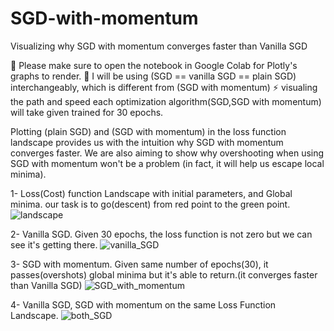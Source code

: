 # SGD-with-momentum

Visualizing why SGD with momentum converges faster than Vanilla SGD

🛑 Please make sure to open the notebook in Google Colab for Plotly's graphs to render.
🛑 I will be using (SGD == vanilla SGD == plain SGD) interchangeably, which is different from (SGD with momentum)
⚡ visualing the path and speed each optimization algorithm(SGD,SGD with momentum) will take given trained for 30 epochs.

Plotting (plain SGD) and (SGD with momentum) in the loss function landscape provides us with the intuition why SGD with momentum converges faster.
We are also aiming to show why overshooting when using SGD with momentum won't be a problem (in fact, it will help us escape local minima).



1- Loss(Cost) function Landscape with initial parameters, and Global minima. 
our task is to go(descent) from red point to the green point. 
![landscape](https://github.com/Hawar-Dzaee/SGD-with-momentum/assets/96496172/875c98fe-29d7-4936-88d7-be1b56722596)


2- Vanilla SGD. 
Given 30 epochs, the loss function is not zero but we can see it's getting there. 
![vanilla_SGD](https://github.com/Hawar-Dzaee/SGD-with-momentum/assets/96496172/27f6d87d-aab7-43fa-a831-8e4018eaffa9)


3- SGD with momentum. 
Given same number of epochs(30), it passes(overshots) global minima but it's able to return.(it converges faster than Vanilla SGD)
![SGD_with_momentum](https://github.com/Hawar-Dzaee/SGD-with-momentum/assets/96496172/91ebac4c-d8e1-4097-91ea-269e42bd2479)


4- Vanilla SGD, SGD with momentum on the same Loss Function Landscape.
![both_SGD](https://github.com/Hawar-Dzaee/SGD-with-momentum/assets/96496172/c64c3c43-513a-4445-923d-b8fb3708a864)

